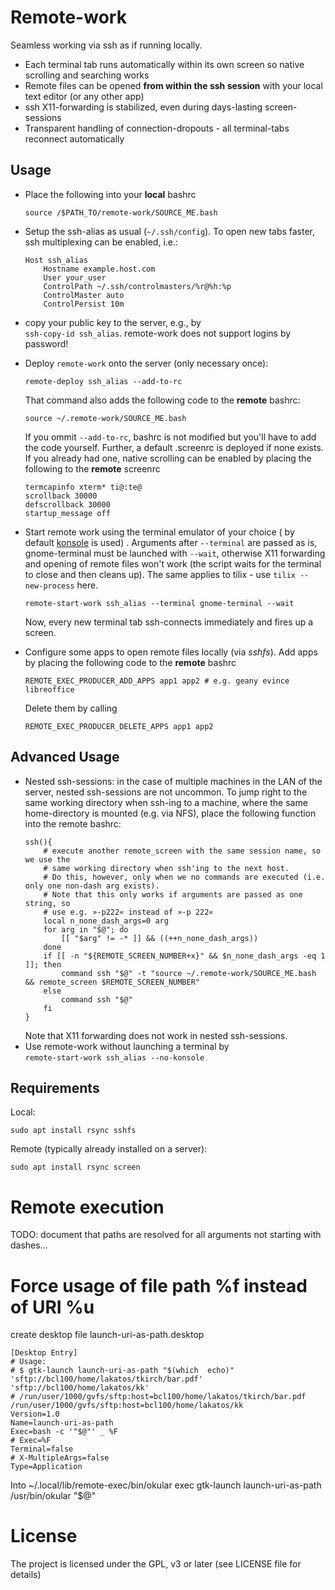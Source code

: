 
# Remote-work
Seamless working via ssh as if running locally.
* Each terminal tab runs automatically within its own screen so native
  scrolling and searching works
* Remote files can be opened **from within the ssh session** with your
  local text editor (or any other app)
* ssh X11-forwarding is stabilized, even during days-lasting screen-sessions
* Transparent handling of connection-dropouts - all terminal-tabs reconnect automatically


## Usage
* Place the following into your **local** bashrc
  ~~~
  source /$PATH_TO/remote-work/SOURCE_ME.bash
  ~~~
* Setup the ssh-alias as usual (`~/.ssh/config`). To open new tabs faster,
  ssh multiplexing can be enabled, i.e.:
  ~~~
  Host ssh_alias
      Hostname example.host.com
      User your_user
      ControlPath ~/.ssh/controlmasters/%r@%h:%p
      ControlMaster auto
      ControlPersist 10m
  ~~~
* copy your public key to the server, e.g., by <br>
  `ssh-copy-id ssh_alias`. remote-work does not support logins by password!
* Deploy `remote-work` onto the server (only necessary once):
  ~~~
  remote-deploy ssh_alias --add-to-rc
  ~~~
  That command also adds the following code to the **remote** bashrc:
  ~~~
  source ~/.remote-work/SOURCE_ME.bash
  ~~~
  If you ommit `--add-to-rc`, bashrc is not modified but you'll have
  to add the code yourself.
  Further, a default .screenrc is deployed if none exists. If you
  already had one, native scrolling can be enabled by placing the following
  to the **remote** screenrc
  ~~~
  termcapinfo xterm* ti@:te@
  scrollback 30000
  defscrollback 30000
  startup_message off
  ~~~

* Start remote work using the terminal emulator of your choice ( by
  default [konsole](https://github.com/KDE/konsole) is used)
. Arguments after
  `--terminal` are passed as is, gnome-terminal must be launched
  with `--wait`, otherwise X11 forwarding and opening of remote files
  won't work (the script waits for the terminal to close and then cleans up).
  The same applies to tilix - use `tilix --new-process` here.
  ~~~
  remote-start-work ssh_alias --terminal gnome-terminal --wait
  ~~~
  Now, every new terminal tab ssh-connects immediately and fires up a screen.

* Configure some apps to open remote files locally (via *sshfs*).
  Add apps by placing the following code to the **remote** bashrc
  ~~~
  REMOTE_EXEC_PRODUCER_ADD_APPS app1 app2 # e.g. geany evince libreoffice
  ~~~
  Delete them by calling
  ~~~
  REMOTE_EXEC_PRODUCER_DELETE_APPS app1 app2
  ~~~


## Advanced Usage
* Nested ssh-sessions: in the case of multiple machines in the LAN of
  the server, nested ssh-sessions are not uncommon. To jump right to
  the same working directory when ssh-ing to a machine, where the same
  home-directory is mounted (e.g. via NFS), place the following function
  into the remote bashrc:
  ~~~
  ssh(){
      # execute another remote_screen with the same session name, so we use the
      # same working directory when ssh'ing to the next host.
      # Do this, however, only when we no commands are executed (i.e. only one non-dash arg exists).
      # Note that this only works if arguments are passed as one string, so
      # use e.g. »-p222« instead of »-p 222«
      local n_none_dash_args=0 arg
      for arg in "$@"; do
          [[ "$arg" != -* ]] && ((++n_none_dash_args))
      done
      if [[ -n "${REMOTE_SCREEN_NUMBER+x}" && $n_none_dash_args -eq 1 ]]; then
          command ssh "$@" -t "source ~/.remote-work/SOURCE_ME.bash && remote_screen $REMOTE_SCREEN_NUMBER"
      else
          command ssh "$@"
      fi
  }
  ~~~
  Note that X11 forwarding does not work in nested ssh-sessions.
* Use remote-work without launching a terminal by <br>
  `remote-start-work ssh_alias --no-konsole`


## Requirements
Local:
~~~
sudo apt install rsync sshfs
~~~

Remote (typically already installed on a server):
~~~
sudo apt install rsync screen
~~~



# Remote execution
TODO: document that paths are resolved for all arguments not starting with dashes...

# Force usage of file path %f instead of URI %u
create desktop file launch-uri-as-path.desktop
~~~
[Desktop Entry]
# Usage:
# $ gtk-launch launch-uri-as-path "$(which  echo)" 'sftp://bcl100/home/lakatos/tkirch/bar.pdf'  'sftp://bcl100/home/lakatos/kk'
# /run/user/1000/gvfs/sftp:host=bcl100/home/lakatos/tkirch/bar.pdf /run/user/1000/gvfs/sftp:host=bcl100/home/lakatos/kk
Version=1.0
Name=launch-uri-as-path
Exec=bash -c '"$@"' _ %F
# Exec=%F
Terminal=false
# X-MultipleArgs=false
Type=Application
~~~

Into ~/.local/lib/remote-exec/bin/okular
exec gtk-launch launch-uri-as-path /usr/bin/okular "$@"




# License
The project is licensed under the GPL, v3 or later
(see LICENSE file for details) <br>
